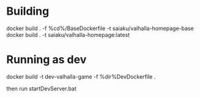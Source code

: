 # Building 

docker build . -f %cd%/BaseDockerfile -t saiaku/valhalla-homepage-base
docker build . -t saiaku/valhalla-homepage:latest

# Running as dev

docker build -t dev-valhalla-game -f %dir%DevDockerfile .

then run startDevServer.bat